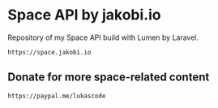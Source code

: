 # Space API by jakobi.io
Repository of my Space API build with Lumen by Laravel.

```
https://space.jakobi.io
```

## Donate for more space-related content
```
https://paypal.me/lukascode
```

